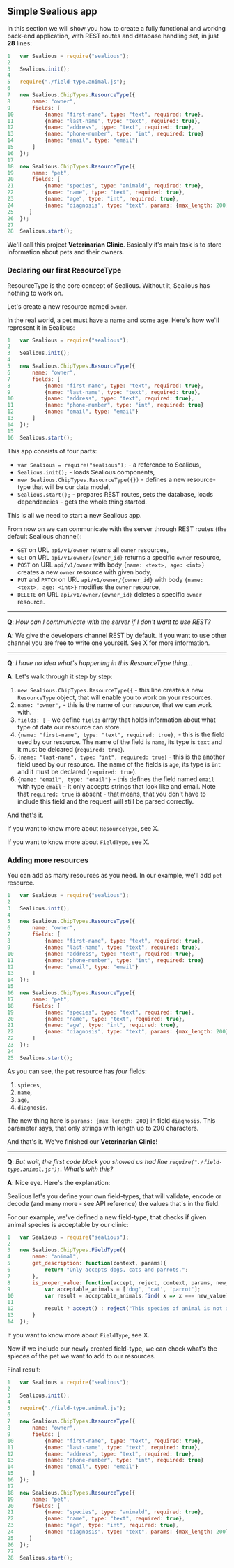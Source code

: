 ## Simple Sealious app
In this section we will show you how to create a fully functional and working back-end application, with REST routes and database handling set, in just **28** lines:

```js
1   var Sealious = require("sealious"); 
2
3   Sealious.init();
4
5   require("./field-type.animal.js");
6
7   new Sealious.ChipTypes.ResourceType({
8       name: "owner",
9       fields: [
10          {name: "first-name", type: "text", required: true},
11          {name: "last-name", type: "text", required: true},
12          {name: "address", type: "text", required: true},
13          {name: "phone-number", type: "int", required: true}
14          {name: "email", type: "email"}
15      ]
16  });
17
18  new Sealious.ChipTypes.ResourceType({
19      name: "pet",
20      fields: [
21          {name: "species", type: "animald", required: true},
22          {name: "name", type: "text", required: true},
23          {name: "age", type: "int", required: true},
24          {name: "diagnosis", type: "text", params: {max_length: 200}, required: true}
25     ]
26  });
27
28  Sealious.start();
```

We'll call this project **Veterinarian Clinic**. Basically it's main task is to store information about pets and their owners.


### Declaring our first ResourceType

ResourceType is the core concept of Sealious. Without it, Sealious has nothing to work on.

Let's create a new resource named `owner`.

In the real world, a pet must have a name and some age. Here's how we'll represent it in Sealious:

```js
1   var Sealious = require("sealious"); 
2
3   Sealious.init();
4
5   new Sealious.ChipTypes.ResourceType({
6       name: "owner",
7       fields: [
8           {name: "first-name", type: "text", required: true},
9           {name: "last-name", type: "text", required: true},
10          {name: "address", type: "text", required: true},
11          {name: "phone-number", type: "int", required: true}
12          {name: "email", type: "email"}
13      ]
14  });
15
16  Sealious.start();
```

This app consists of four parts:

 * `var Sealious = require("sealious");` - a reference to Sealious,
 * `Sealious.init();` - loads Sealious components,
 * `new Sealious.ChipTypes.ResourceType({})` - defines a new resource-type that will be our data model,
 * `Sealious.start();` - prepares REST routes, sets the database, loads dependencies - gets the whole thing started.

This is all we need to start a new Sealious app.

From now on we can communicate with the server through REST routes (the default Sealious channel):

 * `GET` on URL `api/v1/owner` returns all `owner` resources,
 * `GET` on URL `api/v1/owner/{owner_id}` returns a specific `owner` resource,
 * `POST` on URL `api/v1/owner` with body `{name: <text>, age: <int>}` creates a new `owner` resource with given body,
 * `PUT` and `PATCH` on URL `api/v1/owner/{owner_id}` with body `{name: <text>, age: <int>}` modifies the `owner` resource,
 * `DELETE` on URL `api/v1/owner/{owner_id}` deletes a specific `owner` resource.


---

**Q**: *How can I communicate with the server if I don't want to use REST?*

**A**: We give the developers channel REST by default. If you want to use other channel you are free to write one yourself. See X for more information.

---

**Q**: *I have no idea what's happening in this ResourceType thing...*

**A**: Let's walk through it step by step:

1. `new Sealious.ChipTypes.ResourceType({` - this line creates a new `ResourceType` object, that will enable you to work on your resources.
2. `name: "owner",` - this is the name of our resource, that we can work with.
3. `fields: [` - we define `fields` array that holds information about what type of data our resource can store.
4. `{name: "first-name", type: "text", required: true},` - this is the field used by our resource. The name of the field is `name`, its type is `text` and it must be delcared (`required: true`).
5. `{name: "last-name", type: "int", required: true}` - this is the another field used by our resource. The name of the fields is `age`, its type is `int` and it must be declared (`required: true`).
6. `{name: "email", type: "email"}` - this defines the field named `email` with type `email` - it only accepts strings that look like and email. Note that `required: true` is absent - that means, that you don't have to include this field and the request will still be parsed correctly.

And that's it.

If you want to know more about `ResourceType`, see X.

If you want to know more about `FieldType`, see X.

### Adding more resources

You can add as many resources as you need. In our example, we'll add `pet` resource.

```js
1   var Sealious = require("sealious"); 
2
3   Sealious.init();
4
5   new Sealious.ChipTypes.ResourceType({
6       name: "owner",
7       fields: [
8           {name: "first-name", type: "text", required: true},
9           {name: "last-name", type: "text", required: true},
10          {name: "address", type: "text", required: true},
11          {name: "phone-number", type: "int", required: true}
12          {name: "email", type: "email"}
13      ]
14  });
15
16  new Sealious.ChipTypes.ResourceType({
17      name: "pet",
18      fields: [
19          {name: "species", type: "text", required: true},
20          {name: "name", type: "text", required: true},
21          {name: "age", type: "int", required: true},
22          {name: "diagnosis", type: "text", params: {max_length: 200}, required: true}
22      ]
23  });
24
25  Sealious.start();
```

As you can see, the `pet` resource has *four* fields:

1. `spieces`,
2. `name`,
3. `age`,
4. `diagnosis`.

The new thing here is `params: {max_length: 200}` in field `diagnosis`. This parameter says, that only strings with length up to 200 characters.

And that's it. We've finished our **Veterinarian Clinic**!

---

**Q**: *But wait, the first code block you showed us had line `require("./field-type.animal.js");`. What's with this?*

**A**: Nice eye. Here's the explanation:

Sealious let's you define your own field-types, that will validate, encode or decode (and many more - see API reference) the values that's in the field.

For our example, we've defined a new field-type, that checks if given animal species is acceptable by our clinic:

```js
1   var Sealious = require("sealious");
2
3   new Sealious.ChipTypes.FieldType({
4       name: "animal",
5       get_description: function(context, params){
6           return "Only accepts dogs, cats and parrots.";
7       },
8       is_proper_value: function(accept, reject, context, params, new_value){
9           var acceptable_animals = ['dog', 'cat', 'parrot'];
10          var result = acceptable_animals.find( x => x === new_value);
11
12          result ? accept() : reject("This species of animal is not accepted");
13      }
14  });
```

If you want to know more about `FieldType`, see X.

Now if we include our newly created field-type, we can check what's the spieces of the pet we want to add to our resources.


Final result:
```js
1   var Sealious = require("sealious"); 
2
3   Sealious.init();
4
5   require("./field-type.animal.js");
6
7   new Sealious.ChipTypes.ResourceType({
8       name: "owner",
9       fields: [
10          {name: "first-name", type: "text", required: true},
11          {name: "last-name", type: "text", required: true},
12          {name: "address", type: "text", required: true},
13          {name: "phone-number", type: "int", required: true}
14          {name: "email", type: "email"}
15      ]
16  });
17
18  new Sealious.ChipTypes.ResourceType({
19      name: "pet",
20      fields: [
21          {name: "species", type: "animald", required: true},
22          {name: "name", type: "text", required: true},
23          {name: "age", type: "int", required: true},
24          {name: "diagnosis", type: "text", params: {max_length: 200}, required: true}
25     ]
26  });
27
28  Sealious.start();
```
